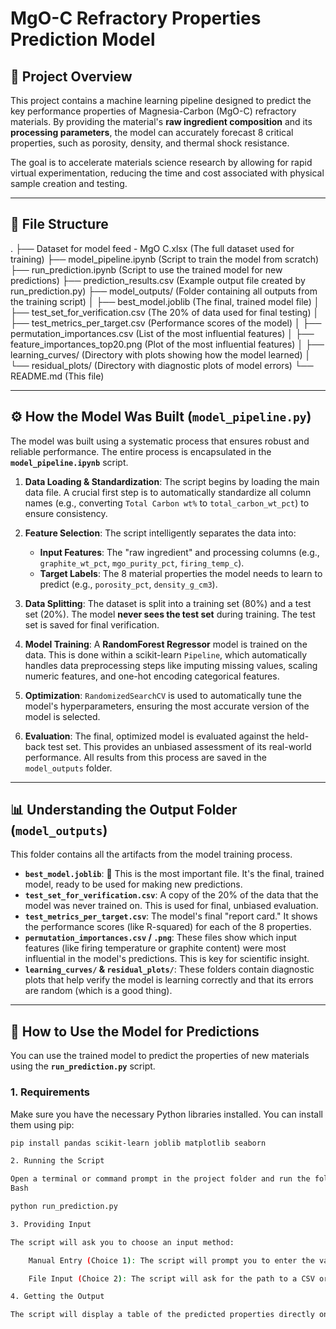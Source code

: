 # MgO-C Refractory Properties Prediction Model

## 📝 Project Overview

This project contains a machine learning pipeline designed to predict the key performance properties of Magnesia-Carbon (MgO-C) refractory materials. By providing the material's **raw ingredient composition** and its **processing parameters**, the model can accurately forecast 8 critical properties, such as porosity, density, and thermal shock resistance.

The goal is to accelerate materials science research by allowing for rapid virtual experimentation, reducing the time and cost associated with physical sample creation and testing.

---

## 📁 File Structure

.
├── Dataset for model feed - MgO C.xlsx    (The full dataset used for training)
├── model_pipeline.ipynb                 (Script to train the model from scratch)
├── run_prediction.ipynb                 (Script to use the trained model for new predictions)
├── prediction_results.csv            (Example output file created by run_prediction.py)
├── model_outputs/                    (Folder containing all outputs from the training script)
│   ├── best_model.joblib               (The final, trained model file)
│   ├── test_set_for_verification.csv   (The 20% of data used for final testing)
│   ├── test_metrics_per_target.csv     (Performance scores of the model)
│   ├── permutation_importances.csv     (List of the most influential features)
│   ├── feature_importances_top20.png   (Plot of the most influential features)
│   ├── learning_curves/                (Directory with plots showing how the model learned)
│   └── residual_plots/                 (Directory with diagnostic plots of model errors)
└── README.md                         (This file)


---

## ⚙️ How the Model Was Built (`model_pipeline.py`)

The model was built using a systematic process that ensures robust and reliable performance. The entire process is encapsulated in the **`model_pipeline.ipynb`** script.

1.  **Data Loading & Standardization**: The script begins by loading the main data file. A crucial first step is to automatically standardize all column names (e.g., converting `Total Carbon wt%` to `total_carbon_wt_pct`) to ensure consistency.

2.  **Feature Selection**: The script intelligently separates the data into:
    * **Input Features**: The "raw ingredient" and processing columns (e.g., `graphite_wt_pct`, `mgo_purity_pct`, `firing_temp_c`).
    * **Target Labels**: The 8 material properties the model needs to learn to predict (e.g., `porosity_pct`, `density_g_cm3`).

3.  **Data Splitting**: The dataset is split into a training set (80%) and a test set (20%). The model **never sees the test set** during training. The test set is saved for final verification.

4.  **Model Training**: A **RandomForest Regressor** model is trained on the data. This is done within a scikit-learn `Pipeline`, which automatically handles data preprocessing steps like imputing missing values, scaling numeric features, and one-hot encoding categorical features.

5.  **Optimization**: `RandomizedSearchCV` is used to automatically tune the model's hyperparameters, ensuring the most accurate version of the model is selected.

6.  **Evaluation**: The final, optimized model is evaluated against the held-back test set. This provides an unbiased assessment of its real-world performance. All results from this process are saved in the `model_outputs` folder.

---

## 📊 Understanding the Output Folder (`model_outputs`)

This folder contains all the artifacts from the model training process.

* **`best_model.joblib`**: 🧠 This is the most important file. It's the final, trained model, ready to be used for making new predictions.
* **`test_set_for_verification.csv`**: A copy of the 20% of the data that the model was never trained on. This is used for final, unbiased evaluation.
* **`test_metrics_per_target.csv`**: The model's final "report card." It shows the performance scores (like R-squared) for each of the 8 properties.
* **`permutation_importances.csv` / `.png`**: These files show which input features (like firing temperature or graphite content) were most influential in the model's predictions. This is key for scientific insight.
* **`learning_curves/` & `residual_plots/`**: These folders contain diagnostic plots that help verify the model is learning correctly and that its errors are random (which is a good thing).

---

## 🚀 How to Use the Model for Predictions

You can use the trained model to predict the properties of new materials using the **`run_prediction.py`** script.

### 1. Requirements

Make sure you have the necessary Python libraries installed. You can install them using pip:
```sh
pip install pandas scikit-learn joblib matplotlib seaborn

2. Running the Script

Open a terminal or command prompt in the project folder and run the following command:
Bash

python run_prediction.py

3. Providing Input

The script will ask you to choose an input method:

    Manual Entry (Choice 1): The script will prompt you to enter the value for each of the required "raw ingredient" features one by one.

    File Input (Choice 2): The script will ask for the path to a CSV or Excel file. This file must contain the same "raw ingredient" columns as the training data.

4. Getting the Output

The script will display a table of the predicted properties directly on your screen. It will also save this table as a new file named prediction_results.csv in the main project folder for your records.